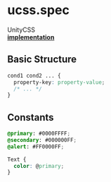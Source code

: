 ucss.spec
====
UnityCSS<br>
__[implementation](https://github.com/pjc0247/uss/tree/master/src/Assets/USS/Script/Parser)__ 

Basic Structure
----
```css
cond1 cond2 ... {
  property-key: property-value;
  /* ... */
}
```

Constants
----
```css
@primary: #0000FFFF;
@secondary: #000000FF;
@alert: #FF0000FF;

Text {
  color: @primary;
}
```
